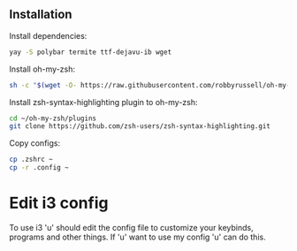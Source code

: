 ## Installation

Install dependencies:
```bash
yay -S polybar termite ttf-dejavu-ib wget
```

Install oh-my-zsh:
```bash
sh -c "$(wget -O- https://raw.githubusercontent.com/robbyrussell/oh-my-zsh/master/tools/install.sh)"
```

Install zsh-syntax-highlighting plugin to oh-my-zsh:
```bash
cd ~/oh-my-zsh/plugins
git clone https://github.com/zsh-users/zsh-syntax-highlighting.git
```

Copy configs:
```bash
cp .zshrc ~
cp -r .config ~
```

# Edit i3 config
To use i3 'u' should edit the config file to customize your keybinds, programs and other things. If 'u' want to use my config 'u' can do this. 
